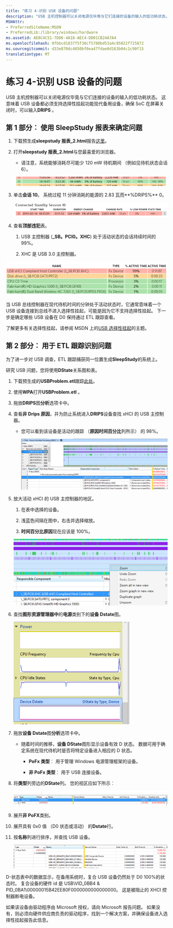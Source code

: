 ```yaml
---
title: "练习 4-识别 USB 设备的问题"
description: "USB 主机控制器可以关闭电源仅毕竟与它们连接的设备的输入的低功耗状态。"
MSHAttr:
- PreferredSiteName:MSDN
- PreferredLib:/library/windows/hardware
ms.assetid: AE0C4C51-7DD6-4A18-AEC4-DD01CB24A7A4
ms.openlocfilehash: 0fbbcd1837f5f38cf5780bd53a4c95022f725872
ms.sourcegitcommit: d33e870dc4850bf0ea47fdae0d163b04c1c90f15
translationtype: MT
---
```

# <a name="exercise-4---identify-problems-with-usb-devices"></a>练习 4-识别 USB 设备的问题


USB 主机控制器可以关闭电源仅毕竟与它们连接的设备的输入的低功耗状态。 这意味着 USB 设备都必须支持选择性挂起功能现代备用设备，确保 SoC 在屏幕关闭时，可以输入**DRIPS** 。

## <a name="part-1-use-a-sleepstudy-report-to-identify-problems"></a>第 1 部分︰ 使用 SleepStudy 报表来确定问题


1.  下载预生成**sleepstudy 报表\_2.html**报告[这里](http://download.microsoft.com/download/3/2/E/32E8B553-47F6-4E2A-9109-C6D678FE0EE8/sleepstudy-report_2.mdl)。

2.  打开**sleepstudy 报表\_2.html**与您最喜爱的浏览器。

    -   请注意，系统能够消耗尽可能少 120 mW 待机期间 （例如见待机状态会话 6）。

    ![屏幕抓图显示了示例数据系统的能源消耗。](images/standbylab9.png)

3.  单击**会话 10**。 系统过程 11 分钟消耗的能源的 2.83 瓦而**%DRIPS%** 0。

    ![屏幕抓图显示了示例数据系统的能源消耗。](images/standbylab10.png)

4.  查看**顶部违犯**表。

    1.  USB 主控制器 (**\_SB。PCI0。XHC**) 处于活动状态的会话持续时间的 99%。

    2.  XHC 是 USB 3.0 主控制器。

![屏幕抓图显示了示例表中的首要入侵者。](images/standbylab11.png)

当 USB 总线控制器在现代待机时间的分钟处于活动状态时，它通常意味着一个 USB 设备连接到总线不进入选择性挂起，可能是因为它不支持选择性挂起。 下一步是确定哪些 USB 设备在 D0 保持通过 ETL 跟踪查看。

了解更多有关选择性挂起，请参阅 MSDN 上的[USB 选择性挂起](https://msdn.microsoft.com/library/windows/hardware/ff540144)的主题。

## <a name="part-2-use-an-etl-trace-to-identify-problems"></a>第 2 部分︰ 用于 ETL 跟踪识别问题


为了进一步对 USB 调查，ETL 跟踪捕获同一位置生成**SleepStudy**的系统上。

研究 USB 问题，您将使用**DState**关系图和表。

1.  下载预生成的**USBProblem.etl**跟踪[此处](http://download.microsoft.com/download/5/1/C/51CB1607-D3A8-455B-828A-244A56B06791/USBProblem.etl)。

2.  使用**WPA**打开**USBProblem.etl** 。

3.  拖放**DRIPS**图**分析**选项卡中。

4.  查看**非 Drips 原因**，并为防止系统进入**DRIPS**设备查找 xHCI 的 USB 主控制器。

    -   您可以看到该设备是活动的跟踪 （**原因时间百分比**列所示） 的 98%。

        ![示例数据使用 WPA 的屏幕快照。](images/standbylab12.png)

5.  放大活动 xHCI 的 USB 主控制器的地区。

    1.  在表中选择的设备。

    2.  浅蓝色间隔在图中，右击并选择缩放。

    3.  **时间百分比原因**现在应该是 100%。

    ![示例数据使用 WPA 的屏幕快照。](images/standbylab13.png)

6.  查找**图形资源管理器中**的**电源**类别下的**设备 Dstate**图。

    ![示例数据使用 WPA 的屏幕快照。](images/standbylab14.png)

7.  拖放**设备 Dstate**图**分析**选项卡中。

    -   随着时间的推移，**设备 DState**图形显示设备有效 D 状态。 数据可用于确定系统在现代待机时是否将特定设备进入相应的 D 状态。

        -   **PoFx 类型**︰ 用于管理 Windows 电源管理框架的设备。

        -   **非 PoFx 类型**︰ 用于 USB 连接设备。

8.  将**类型**列旁边的**DState**列。 您的视区应如下所示︰

    ![屏幕抓图显示了示例 DState 数据。](images/standbylab15.png)

9.  展开**非 PoFX**类别。

10. 展开具有 0x0 值 （D0 状态或活动） 的**Dstate**行。

11. 按**名称**列进行排序，并查找 USB 设备。

    ![屏幕抓图显示了示例 DState 数据基于 USB 设备。](images/standbylab16.png)

D-状态表中的数据显示，在备用系统时，复合 USB 设备仍然处于 D0 100%的状态时。 复合设备的硬件 id 是 USB\\VID\_0BB4 & PID\_0BA1\\00000015B42EE80F0000000000000000。 这是被阻止的 XHCI 控制器断电设备。

如果该设备由驱动程序由 Microsoft 授权，请向 Microsoft 报告问题。 如果没有，则必须向硬件供应商负责的驱动程序，找到一个解决方案，并确保设备进入选择性挂起报告此信息。

 

 






